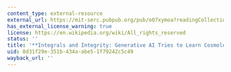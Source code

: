 ```yaml
---
content_type: external-resource
external_url: https://mit-serc.pubpub.org/pub/o07xymoa?readingCollection=65a1a268
has_external_license_warning: true
license: https://en.wikipedia.org/wiki/All_rights_reserved
status: ''
title: '**Integrals and Integrity: Generative AI Tries to Learn Cosmology**'
uid: 8d31f29e-351b-434a-abe5-1f79242c5c49
wayback_url: ''
---
```

